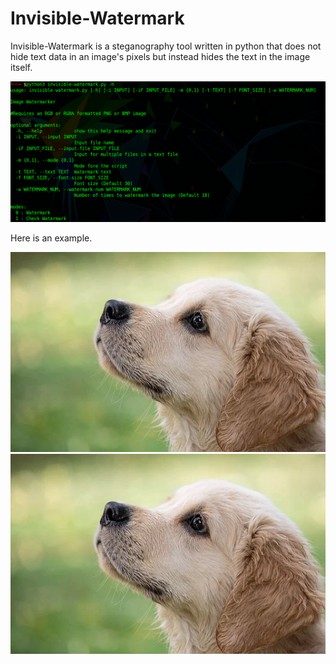 # Invisible-Watermark

Invisible-Watermark is a steganography tool written in python that does not hide text data in an image's pixels but instead hides the text in the image itself.

![Help](/assets/images/Help.png)

Here is an example.

![Original](/assets/images/dog-original-.png) ![Watermarked](/assets/images/dog-watermarked-.png)
